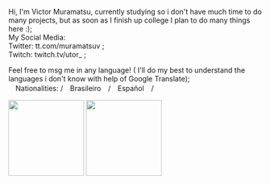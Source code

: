 Hi, I'm Victor Muramatsu, currently studying so i don't have much time to do many projects, but as soon as I finish up college I plan to do many things here :);
   <br>My Social Media: 
<br>Twitter: tt.com/muramatsuv ;
<br>Twitch: twitch.tv/utor_ ;

Feel free to msg me in any language! ( I'll do my best to understand the languages i don't know with help of Google Translate);
<br>　Nationalities: /　Brasileiro　/　Español　/

<div>
   <img height=150px src="https://github-readme-stats.vercel.app/api?username=Utor220&count_private=true&show_icons=true&theme=tokyonight">
   <img height=150px src="https://github-readme-stats.vercel.app/api/top-langs/?username=Utor220&theme=tokyonight&layout=compact&langs_count=10">
</div>
